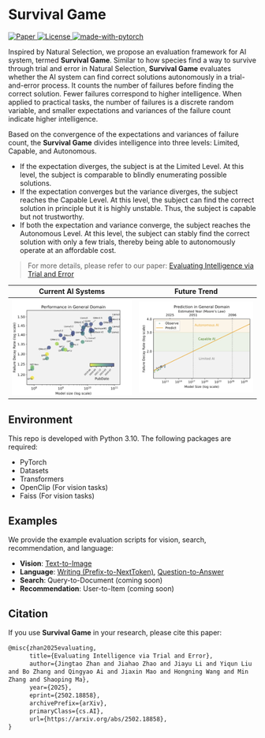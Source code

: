 # Survival Game

<p align="left">
    <a href="https://arxiv.org/abs/2502.18858">
    <img alt="Paper" src="https://img.shields.io/badge/ArXiv-Paper-blueviolet">
    </a>
    <a href="https://github.com/jingtaozhan/IntelligenceTest/blob/main/LICENSE">
    <img alt="License" src="https://img.shields.io/badge/License-MIT-blue.svg">
    </a>
    <a>
    <a href="https://pytorch.org">
    <img alt="made-with-pytorch" src="https://img.shields.io/badge/Made%20with-Pytorch-red.svg">
    </a>
</p>

Inspired by Natural Selection, we propose an evaluation framework for AI system, termed **Survival Game**.  Similar to how species find a way to survive through trial and error in Natural Selection, **Survival Game** evaluates whether the AI system can find correct solutions autonomously in a trial-and-error process. It counts the number
of failures before finding the correct solution. Fewer failures correspond to higher intelligence. When applied to practical tasks, the number of failures is a discrete random variable, and smaller expectations and variances of the failure count indicate higher intelligence.

Based on the convergence of the expectations and variances of failure count, the **Survival Game** divides intelligence into three levels: Limited,
Capable, and Autonomous.

- If the expectation diverges, the subject is at the Limited Level. At this level, the subject is comparable to blindly enumerating possible solutions.
- If the expectation converges but the variance diverges, the subject reaches the Capable Level. At this level, the subject can find the correct solution in principle but it is highly unstable. Thus, the subject is capable but not trustworthy.
- If both the expectation and variance converge, the subject reaches the Autonomous Level. At this level, the subject can stably find the correct solution with only a few trials, thereby being able to autonomously operate at an affordable cost.

> For more details, please refer to our paper: [Evaluating Intelligence via Trial and Error](https://arxiv.org/abs/2502.18858)

Current AI Systems   |  Future Trend
:-------------------------:|:-------------------------:
<img src="./figures/perf.png" width="100%">  | <img src="./figures/pred.png" width="100%"> 

## Environment

This repo is developed with Python 3.10. The following packages are required:

- PyTorch
- Datasets
- Transformers
- OpenClip (For vision tasks)
- Faiss (For vision tasks)

## Examples

We provide the example evaluation scripts for vision, search, recommendation, and language:

- **Vision**: [Text-to-Image](./vision_text2image.ipynb)
- **Language**: [Writing (Prefix-to-NextToken)](./language_writing.ipynb), [Question-to-Answer](./language_qa.ipynb)
- **Search**: Query-to-Document (coming soon)
- **Recommendation**: User-to-Item (coming soon)

## Citation

If you use **Survival Game** in your research, please cite this paper:

```
@misc{zhan2025evaluating,
      title={Evaluating Intelligence via Trial and Error}, 
      author={Jingtao Zhan and Jiahao Zhao and Jiayu Li and Yiqun Liu and Bo Zhang and Qingyao Ai and Jiaxin Mao and Hongning Wang and Min Zhang and Shaoping Ma},
      year={2025},
      eprint={2502.18858},
      archivePrefix={arXiv},
      primaryClass={cs.AI},
      url={https://arxiv.org/abs/2502.18858}, 
}
```
